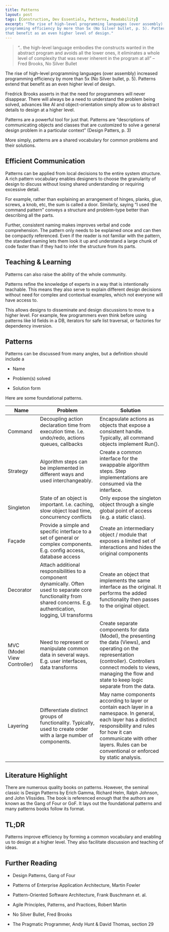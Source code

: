 ```yaml
---
title: Patterns
layout: post
tags: [Construction, Dev Essentials, Patterns, Readability]
excerpt: "The rise of high-level programming languages (over assembly) increased
programming efficiency by more than 5x (No Silver bullet, p. 5). Patterns extend
that benefit as an even higher level of design."
---
```


>   “.. the high-level language embodies the constructs wanted in the abstract
>   program and avoids all the lower ones, it eliminates a whole level of
>   complexity that was never inherent in the program at all” – Fred Brooks, No
>   Silver Bullet

The rise of high-level programming languages (over assembly) increased
programming efficiency by more than 5x (No Silver bullet, p. 5). Patterns extend
that benefit as an even higher level of design.

Fredrick Brooks asserts in that the need for programmers will never disappear.
There will always be a need to understand the problem being solved, advances
like AI and object-orientation simply allow us to abstract details to design at
a higher level.

Patterns are a powerful tool for just that. Patterns are “descriptions of
communicating objects and classes that are customized to solve a general design
problem in a particular context” (Design Patters, p. 3)

More simply, patterns are a shared vocabulary for common problems and their
solutions.

Efficient Communication
-----------------------

Patterns can be applied from local decisions to the entire system structure. A
rich pattern vocabulary enables designers to choose the granularity of design to
discuss without losing shared understanding or requiring excessive detail.

For example, rather than explaining an arrangement of hinges, planks, glue,
screws, a knob, etc, the sum is called a door. Similarly, saying “I used the
command pattern” conveys a structure and problem-type better than describing all
the parts.

Further, consistent naming makes improves verbal and code comprehension. The
pattern only needs to be explained once and can then be compactly referenced.
Even if the reader is not familiar with the pattern, the standard naming lets
them look it up and understand a large chunk of code faster than if they had to
infer the structure from its parts.

Teaching & Learning
-------------------

Patterns can also raise the ability of the whole community.

Patterns refine the knowledge of experts in a way that is intentionally
teachable. This means they also serve to explain different design decisions
without need for complex and contextual examples, which not everyone will have
access to.

This allows designs to disseminate and design discussions to move to a higher
level. For example, few programmers even think before using patterns like Id
fields in a DB, iterators for safe list traversal, or factories for dependency
inversion.

Patterns
--------

Patterns can be discussed from many angles, but a definition should include a

-   Name

-   Problem(s) solved

-   Solution form

Here are some foundational patterns.

| **Name**                    | **Problem**                                                                                                                                                                | **Solution**                                                                                                                                                                                                                                        |
|-----------------------------|----------------------------------------------------------------------------------------------------------------------------------------------------------------------------|-----------------------------------------------------------------------------------------------------------------------------------------------------------------------------------------------------------------------------------------------------|
| Command                     | Decoupling action declaration time from execution time. I.e. undo/redo, actions queues, callbacks                                                                          | Encapsulate actions as objects that expose a consistent handle. Typically, all command objects implement Run().                                                                                                                                     |
| Strategy                    | Algorithm steps can be implemented in different ways and used interchangeably.                                                                                             | Create a common interface for the swappable algorithm steps. Step implementations are consumed via the interface.                                                                                                                                   |
| Singleton                   | State of an object is important. I.e. caching, slow object load time, concurrency conflicts                                                                                | Only expose the singleton object through a single global point of access (e.g. a static class).                                                                                                                                                     |
| Façade                      | Provide a simple and specific interface to a set of general or complex components. E.g. config access, database access                                                     | Create an intermediary object / module that exposes a limited set of interactions and hides the original components                                                                                                                                 |
| Decorator                   | Attach additional responsibilities to a component dynamically. Often used to separate core functionality from shared concerns. E.g. authentication, logging, UI transforms | Create an object that implements the same interface as the original. It performs the added functionality then passes to the original object.                                                                                                        |
| MVC (Model View Controller) | Need to represent or manipulate common data in several ways. E.g. user interfaces, data transforms                                                                         | Create separate components for data (Model), the presenting the data (Views), and operating on the representation (controller). Controllers connect models to views, managing the flow and state to keep logic separate from the data.              |
| Layering                    | Differentiate distinct groups of functionality. Typically, used to create order with a large number of components.                                                         | May name components according to layer or contain each layer in a namespace. In general, each layer has a distinct responsibility and rules for how it can communicate with other layers. Rules can be conventional or enforced by static analysis. |

Literature Highlight
--------------------

There are numerous quality books on patterns. However, the seminal classic is
Design Patterns by Erich Gamma, Richard Helm, Ralph Johnson, and John Vlissides.
The book is referenced enough that the authors are known as the Gang of Four or
GoF. It lays out the foundational patterns and many patterns books follow its
format.

TL;DR
-----

Patterns improve efficiency by forming a common vocabulary and enabling us to
design at a higher level. They also facilitate discussion and teaching of ideas.

Further Reading
---------------

-   Design Patterns, Gang of Four

-   Patterns of Enterprise Application Architecture, Martin Fowler

-   Pattern-Oriented Software Architecture, Frank Buschmann et. al.

-   Agile Principles, Patterns, and Practices, Robert Martin

-   No Silver Bullet, Fred Brooks

-   The Pragmatic Programmer, Andy Hunt & David Thomas, section 29
